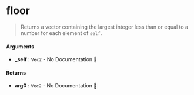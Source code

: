 # floor

>  Returns a vector containing the largest integer less than or equal to a number for each
>  element of `self`.

#### Arguments

- **\_self** : `Vec2` \- No Documentation 🚧

#### Returns

- **arg0** : `Vec2` \- No Documentation 🚧